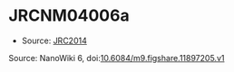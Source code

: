 <a name="material" />

# JRCNM04006a
<script type="application/ld+json">
  {
    "@context": "https://schema.org/",
    "@type": "ChemicalSubstance",
    "@id": "https://egonw.github.io/nanowiki/nanowiki397.html#material",
    "http://purl.org/dc/terms/conformsTo":
      {
        "@type": "CreativeWork",
        "@id": "https://bioschemas.org/profiles/ChemicalSubstance/0.4-RELEASE/"
      },
    "identfier": "397",
    "name": "JRCNM04006a",
    "url": "https://egonw.github.io/nanowiki/nanowiki397.html#material",
    "sameAs": "http://127.0.0.1/mediawiki/index.php/Special:URIResolver/JRCNM04006a"
  }
</script>


* Source: [JRC2014](articleJRC2014.md)


Source: NanoWiki 6, doi:[10.6084/m9.figshare.11897205.v1](https://doi.org/10.6084/m9.figshare.11897205.v1)
